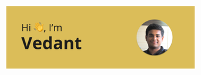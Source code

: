 <div align="center">
<img src="https://github.com/vedantkingh/vedantkingh/blob/main/Assets/header.png">

<!--![GitHub Snake](https://raw.githubusercontent.com/vedantkingh/vedantkingh/output/github-contribution-grid-snake-dark.svg)
</div>

<!--
**vedantkingh/vedantkingh** is a ✨ _special_ ✨ repository because its `README.md` (this file) appears on your GitHub profile.

Here are some ideas to get you started:

- 🔭 I’m currently working on ...
- 🌱 I’m currently learning ...
- 👯 I’m looking to collaborate on ...
- 🤔 I’m looking for help with ...
- 💬 Ask me about ...
- 📫 How to reach me: ...
- 😄 Pronouns: ...
- ⚡ Fun fact: ...
-->
